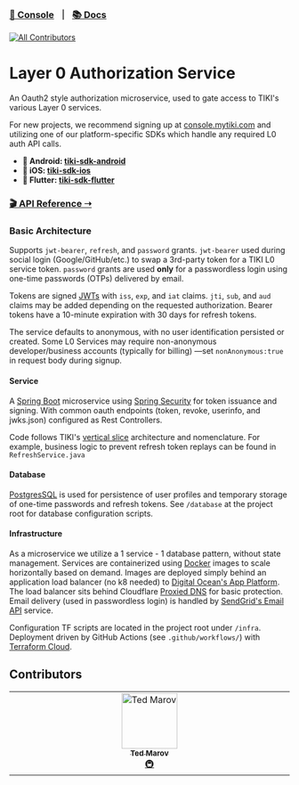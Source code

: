 ###  [🍍 Console](https://console.mytiki.com) &nbsp; ⏐ &nbsp; [📚 Docs](https://docs.mytiki.com)
<!-- ALL-CONTRIBUTORS-BADGE:START - Do not remove or modify this section -->
[![All Contributors](https://img.shields.io/badge/all_contributors-1-orange.svg?style=flat-square)](#contributors-)
<!-- ALL-CONTRIBUTORS-BADGE:END -->

# Layer 0 Authorization Service

An Oauth2 style authorization microservice, used to gate access to TIKI's various Layer 0 services.

For new projects, we recommend signing up at [console.mytiki.com](https://console.mytiki.com) and utilizing one of our
platform-specific SDKs which handle any required L0 auth API calls.

- **🤖 Android: [tiki-sdk-android](https://github.com/tiki/tiki-sdk-android)**
- **🍎 iOS: [tiki-sdk-ios](https://github.com/tiki/tiki-sdk-ios)**
- **🦋 Flutter: [tiki-sdk-flutter](https://github.com/tiki/tiki-sdk-flutter)**

### [🎬 API Reference ➝](https://docs.mytiki.com/reference/l0-auth-info-get)

### Basic Architecture

Supports `jwt-bearer`, `refresh`, and `password` grants. `jwt-bearer` used during social login (Google/GitHub/etc.) to
swap a 3rd-party token for a TIKI L0 service token. `password` grants are used **only** for a passwordless login using
one-time passwords (OTPs) delivered by email.

Tokens are signed [JWTs](https://jwt.io) with `iss`, `exp`, and `iat` claims. `jti`, `sub`, and `aud` claims may be
added depending on the requested authorization. Bearer tokens have a 10-minute expiration with 30 days for refresh
tokens.

The service defaults to anonymous, with no user identification persisted or created. Some L0 Services may require
non-anonymous developer/business accounts (typically for billing) —set `nonAnonymous:true` in request body during signup.

#### Service

A [Spring Boot](https://github.com/spring-projects/spring-boot) microservice
using [Spring Security](https://github.com/spring-projects/spring-security) for token issuance and signing. With common
oauth endpoints (token, revoke, userinfo, and jwks.json) configured as Rest Controllers.

Code follows TIKI's [vertical slice](https://jimmybogard.com/vertical-slice-architecture/) architecture and
nomenclature. For example, business logic to prevent refresh token replays can be found
in `RefreshService.java`

#### Database
[PostgresSQL](https://www.postgresql.org) is used for persistence of user profiles and temporary storage of one-time
passwords and refresh tokens. See `/database` at the project root for database configuration scripts.

#### Infrastructure
As a microservice we utilize a 1 service - 1 database pattern, without state management. Services are containerized
using [Docker](https://www.docker.com) images to scale horizontally based on demand. Images are deployed simply behind
an application load balancer (no k8 needed) to
[Digital Ocean's App Platform](https://docs.digitalocean.com/products/app-platform/). The load balancer sits behind
Cloudflare [Proxied DNS](https://developers.cloudflare.com/fundamentals/get-started/concepts/how-cloudflare-works/) for
basic protection. Email delivery (used in passwordless login) is handled by
[SendGrid's Email API](https://sendgrid.com/solutions/email-api/smtp-service/) service.

Configuration TF scripts are located in the project root under `/infra`. Deployment
driven by GitHub Actions (see `.github/workflows/`) with [Terraform Cloud](https://www.terraform.io).

## Contributors

<!-- ALL-CONTRIBUTORS-LIST:START - Do not remove or modify this section -->
<!-- prettier-ignore-start -->
<!-- markdownlint-disable -->
<table>
  <tbody>
    <tr>
      <td align="center" valign="top" width="14.28%"><a href="http://tedmarov.github.io"><img src="https://avatars.githubusercontent.com/u/68402820?v=4?s=100" width="100px;" alt="Ted Marov"/><br /><sub><b>Ted Marov</b></sub></a><br /><a href="#infra-tedmarov" title="Infrastructure (Hosting, Build-Tools, etc)">🚇</a></td>
    </tr>
  </tbody>
</table>

<!-- markdownlint-restore -->
<!-- prettier-ignore-end -->

<!-- ALL-CONTRIBUTORS-LIST:END -->
<!-- prettier-ignore-start -->
<!-- markdownlint-disable -->

<!-- markdownlint-restore -->
<!-- prettier-ignore-end -->

<!-- ALL-CONTRIBUTORS-LIST:END -->

